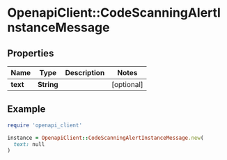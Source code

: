 # OpenapiClient::CodeScanningAlertInstanceMessage

## Properties

| Name | Type | Description | Notes |
| ---- | ---- | ----------- | ----- |
| **text** | **String** |  | [optional] |

## Example

```ruby
require 'openapi_client'

instance = OpenapiClient::CodeScanningAlertInstanceMessage.new(
  text: null
)
```

